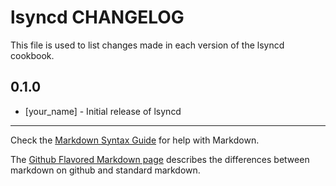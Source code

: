 lsyncd CHANGELOG
================

This file is used to list changes made in each version of the lsyncd cookbook.

0.1.0
-----
- [your_name] - Initial release of lsyncd

- - -
Check the [Markdown Syntax Guide](http://daringfireball.net/projects/markdown/syntax) for help with Markdown.

The [Github Flavored Markdown page](http://github.github.com/github-flavored-markdown/) describes the differences between markdown on github and standard markdown.
